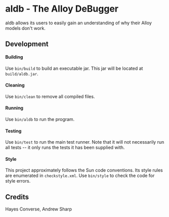 aldb - The Alloy DeBugger
=========================

aldb allows its users to easily gain an understanding
of why their Alloy models don't work.

Development
-----------

#### Building
Use `bin/build` to build an executable jar. This jar will be located at
`build/aldb.jar`.

#### Cleaning
Use `bin/clean` to remove all compiled files.

#### Running
Use `bin/aldb` to run the program.

#### Testing
Use `bin/test` to run the main test runner. Note that it will not
necessarily run all tests -- it only runs the tests it has been supplied
with.

#### Style
This project approximately follows the Sun code conventions. Its style
rules are enumerated in `checkstyle.xml`. Use `bin/style` to check the
code for style errors.

Credits
-------
Hayes Converse, Andrew Sharp
